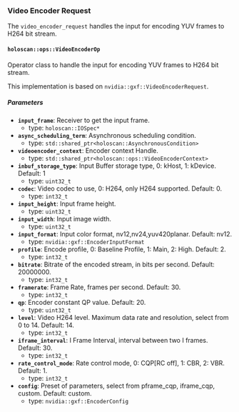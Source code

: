 ### Video Encoder Request

The `video_encoder_request` handles the input for encoding YUV frames to H264 bit stream.

#### `holoscan::ops::VideoEncoderOp`

Operator class to handle the input for encoding YUV frames to H264 bit stream.

This implementation is based on `nvidia::gxf::VideoEncoderRequest`.

##### Parameters

- **`input_frame`**: Receiver to get the input frame.
  - type: `holoscan::IOSpec*`
- **`async_scheduling_term`**: Asynchronous scheduling condition.
  - type: `std::shared_ptr<holoscan::AsynchronousCondition>`
- **`videoencoder_context`**: Encoder context Handle.
  - type: `std::shared_ptr<holoscan::ops::VideoEncoderContext>`
- **`inbuf_storage_type`**: Input Buffer storage type, 0: kHost, 1: kDevice. Default: 1
  - type: `uint32_t`
- **`codec`**: Video codec to use,  0: H264, only H264 supported. Default: 0.
  - type: `int32_t`
- **`input_height`**: Input frame height.
  - type: `uint32_t`
- **`input_width`**: Input image width.
  - type: `uint32_t`
- **`input_format`**: Input color format, nv12,nv24,yuv420planar. Default: nv12.
  - type: `nvidia::gxf::EncoderInputFormat`
- **`profile`**: Encode profile, 0: Baseline Profile, 1: Main, 2: High. Default: 2.
  - type: `int32_t`
- **`bitrate`**: Bitrate of the encoded stream, in bits per second. Default: 20000000.
  - type: `int32_t`
- **`framerate`**: Frame Rate, frames per second. Default: 30.
  - type: `int32_t`
- **`qp`**: Encoder constant QP value. Default: 20.
  - type: `uint32_t`
- **`level`**: Video H264 level. Maximum data rate and resolution, select from 0 to 14. Default: 14.
  - type: `int32_t`
- **`iframe_interval`**: I Frame Interval, interval between two I frames. Default: 30.
  - type: `int32_t`
- **`rate_control_mode`**: Rate control mode, 0: CQP[RC off], 1: CBR, 2: VBR. Default: 1.
  - type: `int32_t`
- **`config`**: Preset of parameters, select from pframe_cqp, iframe_cqp, custom. Default: custom.
  - type: `nvidia::gxf::EncoderConfig`

